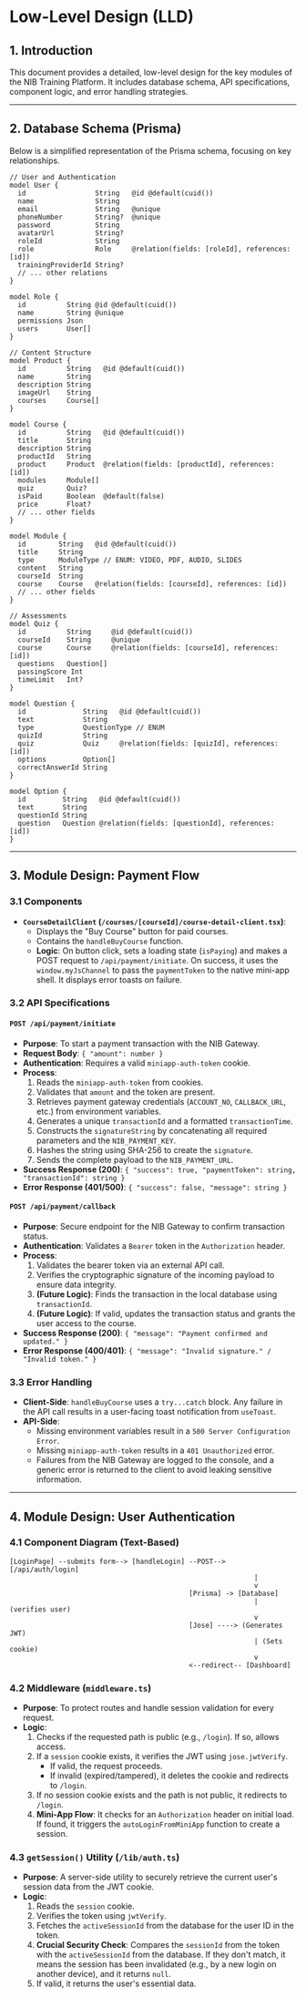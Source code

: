 # Low-Level Design (LLD)

## 1. Introduction
This document provides a detailed, low-level design for the key modules of the NIB Training Platform. It includes database schema, API specifications, component logic, and error handling strategies.

---

## 2. Database Schema (Prisma)

Below is a simplified representation of the Prisma schema, focusing on key relationships.

```prisma
// User and Authentication
model User {
  id                 String   @id @default(cuid())
  name               String
  email              String   @unique
  phoneNumber        String?  @unique
  password           String
  avatarUrl          String?
  roleId             String
  role               Role     @relation(fields: [roleId], references: [id])
  trainingProviderId String?
  // ... other relations
}

model Role {
  id          String @id @default(cuid())
  name        String @unique
  permissions Json
  users       User[]
}

// Content Structure
model Product {
  id          String   @id @default(cuid())
  name        String
  description String
  imageUrl    String
  courses     Course[]
}

model Course {
  id          String   @id @default(cuid())
  title       String
  description String
  productId   String
  product     Product  @relation(fields: [productId], references: [id])
  modules     Module[]
  quiz        Quiz?
  isPaid      Boolean  @default(false)
  price       Float?
  // ... other fields
}

model Module {
  id        String   @id @default(cuid())
  title     String
  type      ModuleType // ENUM: VIDEO, PDF, AUDIO, SLIDES
  content   String
  courseId  String
  course    Course   @relation(fields: [courseId], references: [id])
  // ... other fields
}

// Assessments
model Quiz {
  id          String     @id @default(cuid())
  courseId    String     @unique
  course      Course     @relation(fields: [courseId], references: [id])
  questions   Question[]
  passingScore Int
  timeLimit   Int?
}

model Question {
  id              String   @id @default(cuid())
  text            String
  type            QuestionType // ENUM
  quizId          String
  quiz            Quiz     @relation(fields: [quizId], references: [id])
  options         Option[]
  correctAnswerId String
}

model Option {
  id         String   @id @default(cuid())
  text       String
  questionId String
  question   Question @relation(fields: [questionId], references: [id])
}
```

---

## 3. Module Design: Payment Flow

### 3.1 Components
- **`CourseDetailClient` (`/courses/[courseId]/course-detail-client.tsx`)**:
  - Displays the "Buy Course" button for paid courses.
  - Contains the `handleBuyCourse` function.
  - **Logic**: On button click, sets a loading state (`isPaying`) and makes a POST request to `/api/payment/initiate`. On success, it uses the `window.myJsChannel` to pass the `paymentToken` to the native mini-app shell. It displays error toasts on failure.

### 3.2 API Specifications

#### `POST /api/payment/initiate`
- **Purpose**: To start a payment transaction with the NIB Gateway.
- **Request Body**: `{ "amount": number }`
- **Authentication**: Requires a valid `miniapp-auth-token` cookie.
- **Process**:
  1. Reads the `miniapp-auth-token` from cookies.
  2. Validates that `amount` and the token are present.
  3. Retrieves payment gateway credentials (`ACCOUNT_NO`, `CALLBACK_URL`, etc.) from environment variables.
  4. Generates a unique `transactionId` and a formatted `transactionTime`.
  5. Constructs the `signatureString` by concatenating all required parameters and the `NIB_PAYMENT_KEY`.
  6. Hashes the string using SHA-256 to create the `signature`.
  7. Sends the complete payload to the `NIB_PAYMENT_URL`.
- **Success Response (200)**: `{ "success": true, "paymentToken": string, "transactionId": string }`
- **Error Response (401/500)**: `{ "success": false, "message": string }`

#### `POST /api/payment/callback`
- **Purpose**: Secure endpoint for the NIB Gateway to confirm transaction status.
- **Authentication**: Validates a `Bearer` token in the `Authorization` header.
- **Process**:
  1. Validates the bearer token via an external API call.
  2. Verifies the cryptographic signature of the incoming payload to ensure data integrity.
  3. **(Future Logic)**: Finds the transaction in the local database using `transactionId`.
  4. **(Future Logic)**: If valid, updates the transaction status and grants the user access to the course.
- **Success Response (200)**: `{ "message": "Payment confirmed and updated." }`
- **Error Response (400/401)**: `{ "message": "Invalid signature." / "Invalid token." }`

### 3.3 Error Handling
- **Client-Side**: `handleBuyCourse` uses a `try...catch` block. Any failure in the API call results in a user-facing toast notification from `useToast`.
- **API-Side**:
  - Missing environment variables result in a `500 Server Configuration Error`.
  - Missing `miniapp-auth-token` results in a `401 Unauthorized` error.
  - Failures from the NIB Gateway are logged to the console, and a generic error is returned to the client to avoid leaking sensitive information.

---

## 4. Module Design: User Authentication

### 4.1 Component Diagram (Text-Based)
```
[LoginPage] --submits form--> [handleLogin] --POST--> [/api/auth/login]
                                                            |
                                                            v
                                            [Prisma] -> [Database]
                                                            | (verifies user)
                                                            v
                                            [Jose] ----> (Generates JWT)
                                                            | (Sets cookie)
                                                            v
                                            <--redirect-- [Dashboard]
```

### 4.2 Middleware (`middleware.ts`)
- **Purpose**: To protect routes and handle session validation for every request.
- **Logic**:
  1. Checks if the requested path is public (e.g., `/login`). If so, allows access.
  2. If a `session` cookie exists, it verifies the JWT using `jose.jwtVerify`.
     - If valid, the request proceeds.
     - If invalid (expired/tampered), it deletes the cookie and redirects to `/login`.
  3. If no session cookie exists and the path is not public, it redirects to `/login`.
  4. **Mini-App Flow**: It checks for an `Authorization` header on initial load. If found, it triggers the `autoLoginFromMiniApp` function to create a session.

### 4.3 `getSession()` Utility (`/lib/auth.ts`)
- **Purpose**: A server-side utility to securely retrieve the current user's session data from the JWT cookie.
- **Logic**:
  1. Reads the `session` cookie.
  2. Verifies the token using `jwtVerify`.
  3. Fetches the `activeSessionId` from the database for the user ID in the token.
  4. **Crucial Security Check**: Compares the `sessionId` from the token with the `activeSessionId` from the database. If they don't match, it means the session has been invalidated (e.g., by a new login on another device), and it returns `null`.
  5. If valid, it returns the user's essential data.
